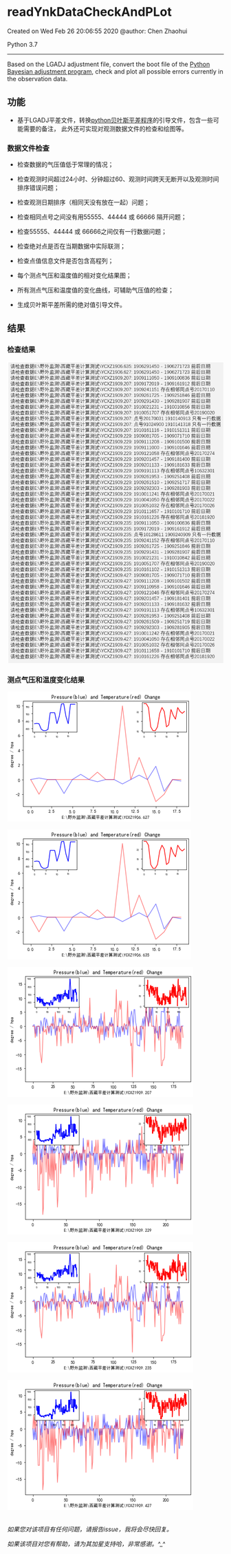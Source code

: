 # readYnkDataCheckAndPLot

Created on Wed Feb 26 20:06:55 2020
@author: Chen Zhaohui

Python 3.7

------

Based on the LGADJ adjustment file, convert the boot file of the [Python Bayesian adjustment program](https://github.com/igp-gravity/geoist), check and plot all possible errors currently in the observation data.

## 功能

- 基于LGADJ平差文件，转换[python贝叶斯平差程序](https://github.com/igp-gravity/geoist)的引导文件，包含一些可能需要的备注，
  此外还可实现对观测数据文件的检查和绘图等。

### 数据文件检查

- 检查数据的气压值低于常理的情况；

- 检查观测时间超过24小时、分钟超过60、观测时间跨天无断开以及观测时间排序错误问题；

- 检查观测日期排序（相同天没有放在一起）问题；

- 检查相同点号之间没有用55555、44444 或 66666 隔开问题；

- 检查55555、44444 或 66666之间仅有一行数据问题；

- 检查绝对点是否在当期数据中实际联测；

- 检查点值信息文件是否包含高程列；

- 每个测点气压和温度值的相对变化结果图；

- 所有测点气压和温度值的变化曲线，可辅助气压值的检查；

- 生成贝叶斯平差所需的绝对值引导文件。

## 结果

### 检查结果

![pic](images/pic.png)

### 测点气压和温度变化结果

![YCXZ1906.627](./images/YCXZ1906.627.png)

![YCXZ1906.635](./images/YCXZ1906.635.png)

![YCXZ1909.207](./images/YCXZ1909.207.png)

![YCXZ1909.229](./images/YCXZ1909.229.png)

![YCXZ1909.235](./images/YCXZ1909.235.png)

![YCXZ1909.427](./images/YCXZ1909.427.png)


<br>
<i>如果您对该项目有任何问题，请报告issue，我将会尽快回复。</i>

<i>如果该项目对您有帮助，请为其加星支持哈，非常感谢。^_^</i>
